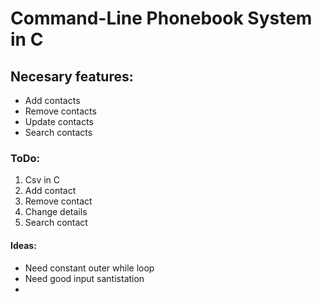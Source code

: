 # Command-Line Phonebook System in C

## Necesary features:
* Add contacts
* Remove contacts
* Update contacts
* Search contacts


### ToDo:

1. Csv in C
2. Add contact
3. Remove contact
4. Change details
5. Search contact


#### Ideas:

* Need constant outer while loop 
* Need good input santistation
* 
